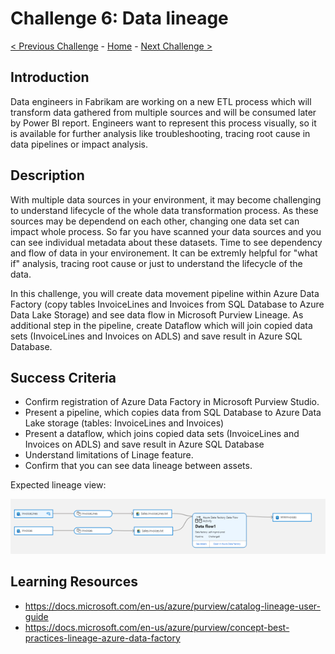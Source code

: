 # Challenge 6: Data lineage

[< Previous Challenge](./Challenge5.md) - [Home](../README.md) - [Next Challenge >](./Challenge7.md)

## Introduction
Data engineers in Fabrikam are working on a new ETL process which will transform data gathered from multiple sources and will be consumed later by Power BI report. Engineers want to represent this process visually, so it is available for further analysis like troubleshooting, tracing root cause in data pipelines or impact analysis.

## Description
With multiple data sources in your environment, it may become challenging to understand lifecycle of the whole data transformation process. As these sources may be dependend on each other, changing one data set can impact whole process. So far you have scanned your data sources and you can see individual metadata about these datasets. Time to see dependency and flow of data in your environement. It can be extremly helpful for "what if" analysis, tracing root cause or just to understand the lifecycle of the data. 

In this challenge, you will create data movement pipeline within Azure Data Factory (copy tables InvoiceLines and Invoices from SQL Database to Azure Data Lake Storage) and see data flow in Microsoft Purview Lineage. As additional step in the pipeline, create Dataflow which will join copied data sets (InvoiceLines and Invoices on ADLS) and save result in Azure SQL Database.

## Success Criteria
- Confirm registration of Azure Data Factory in Microsoft Purview Studio.
- Present a pipeline, which copies data from SQL Database to Azure Data Lake storage (tables: InvoiceLines and Invoices)
- Present a dataflow, which joins copied data sets (InvoiceLines and Invoices on ADLS) and save result in Azure SQL Database 
- Understand limitations of Linage feature.
- Confirm that you can see data lineage between assets.

Expected lineage view: 

![screenshot](./screenshotChallenge6.png)

## Learning Resources
- https://docs.microsoft.com/en-us/azure/purview/catalog-lineage-user-guide
- https://docs.microsoft.com/en-us/azure/purview/concept-best-practices-lineage-azure-data-factory
